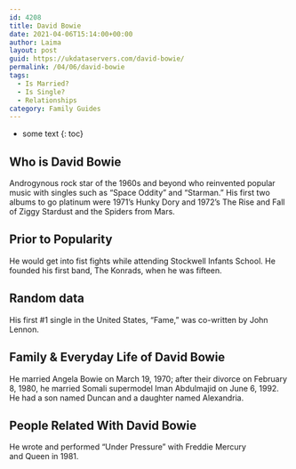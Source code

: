 ```yaml
---
id: 4208
title: David Bowie
date: 2021-04-06T15:14:00+00:00
author: Laima
layout: post
guid: https://ukdataservers.com/david-bowie/
permalink: /04/06/david-bowie
tags:
  - Is Married?
  - Is Single?
  - Relationships
category: Family Guides
---
```


* some text
{: toc}


## Who is David Bowie
                  
                  
                  
Androgynous rock star of the 1960s and beyond who reinvented popular music with singles such as &#8220;Space Oddity&#8221; and &#8220;Starman.&#8221; His first two albums to go platinum were 1971&#8217;s Hunky Dory and 1972&#8217;s The Rise and Fall of Ziggy Stardust and the Spiders from Mars. 
                  
              
            
              
            
                
                
                
## Prior to Popularity
                  
                  
                  
He would get into fist fights while attending Stockwell Infants School. He founded his first band, The Konrads, when he was fifteen. 
                  
              
            
              
            
                
                
                
## Random data
                  
                  
                  
His first #1 single in the United States, &#8220;Fame,&#8221; was co-written by John Lennon. 
                  
              
            
              
            
                
                
                
## Family & Everyday Life of David Bowie
                  
                  
                  
He married Angela Bowie on March 19, 1970; after their divorce on February 8, 1980, he married Somali supermodel Iman Abdulmajid on June 6, 1992. He had a son named Duncan and a daughter named Alexandria. 
                  
              
            
              
            
                
                
                
## People Related With David Bowie
                  
                  
                  
He wrote and performed &#8220;Under Pressure&#8221; with Freddie Mercury and Queen in 1981.  
                  
              
            
              
            
                
              
            
              
              
            
            
              
            
          
          
          